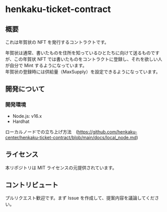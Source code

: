 # henkaku-ticket-contract

## 概要

これは年賀状の NFT を発行するコントラクトです。

年賀状は通常、書いたものを住所を知っているひとたちに向けて送るものですが、この年賀状 NFT では書いたものをコントラクトに登録し、それを欲しい人が自分で Mint するようになっています。  
年賀状の登録時には供給量（MaxSupply）を設定できるようになっています。

## 開発について

### 開発環境

- Node.js: v16.x
- Hardhat

ローカルノードでの立ち上げ方法　(https://github.com/henkaku-center/henkaku-ticket-contract/blob/main/docs/local_node.md)

## ライセンス

本リポジトリは MIT ライセンスの元提供されています。

## コントリビュート

プルリクエスト歓迎です。まず Issue を作成して、提案内容を議論してください。
